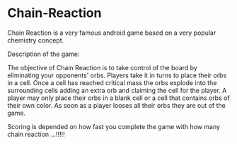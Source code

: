 # Chain-Reaction

Chain Reaction is a very famous android game based on a very popular chemistry concept. 

Description of the game:

The objective of Chain Reaction is to take control of the board by eliminating your opponents' orbs.
Players take it in turns to place their orbs in a cell. Once a cell has reached critical mass the orbs explode into the surrounding cells adding an extra orb and claiming the cell for the player. A player may only place their orbs in a blank cell or a cell that contains orbs of their own color. As soon as a player looses all their orbs they are out of the game.

Scoring is depended on how fast you complete the game with how many chain reaction ...!!!!!
